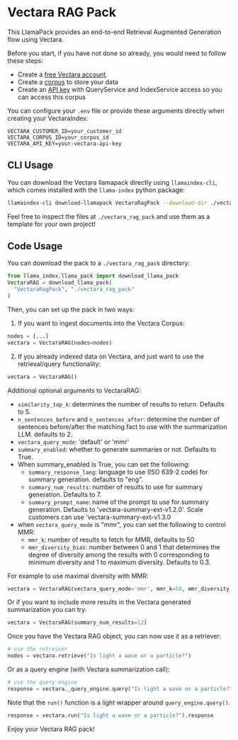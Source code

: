 # Vectara RAG Pack

This LlamaPack provides an end-to-end Retrieval Augmented Generation flow using Vectara.

Before you start, if you have not done so already, you would need to follow these steps:
- Create a [free Vectara account](https://vectara.com/integrations/llama_index).
- Create a [corpus](https://docs.vectara.com/docs/console-ui/creating-a-corpus) to store your data
- Create an [API key](https://docs.vectara.com/docs/common-use-cases/app-authn-authz/api-keys) with QueryService and IndexService access so you can access this corpus

You can configure your `.env` file or provide these arguments directly when creating your VectaraIndex:

```
VECTARA_CUSTOMER_ID=your_customer_id
VECTARA_CORPUS_ID=your_corpus_id
VECTARA_API_KEY=your-vectara-api-key
```

## CLI Usage

You can download the Vectara llamapack directly using `llamaindex-cli`, which comes installed with the `llama-index` python package:

```bash
llamaindex-cli download-llamapack VectaraRagPack --download-dir ./vectara_rag_pack
```

Feel free to inspect the files at `./vectara_rag_pack` and use them as a template for your own project!

## Code Usage

You can download the pack to a `./vectara_rag_pack` directory:

```python
from llama_index.llama_pack import download_llama_pack
VectaraRAG = download_llama_pack(
  "VectaraRagPack", "./vectara_rag_pack"
)
```

Then, you can set up the pack in two ways:

1. If you want to ingest documents into the Vectara Corpus:

```python
nodes = [...]
vectara = VectaraRAG(nodes=nodes)
```

2. If you already indexed data on Vectara, and just want to use the retrieval/query functionality:

```python
vectara = VectaraRAG()
```

Additional optional arguments to VectaraRAG:
* `similarity_top_k`: determines the number of results to return. Defaults to 5.
* `n_sentences_before` and `n_sentences_after`: determine the number of sentences before/after the 
  matching fact to use with the summarization LLM. defaults to 2.
* `vectara_query_mode`: 'default' or 'mmr'
* `summary_enabled`: whether to generate summaries or not. Defaults to True.
* When summary_enabled is True, you can set the following:
  * `summary_response_lang`: language to use (ISO 639-2 code) for summary generation. defaults to "eng".
  * `summary_num_results`: number of results to use for summary generation. Defaults to 7.
  * `summary_prompt_name`: name of the prompt to use for summary generation. 
    Defaults to 'vectara-summary-ext-v1.2.0'. 
    Scale customers can use 'vectara-summary-ext-v1.3.0
* when `vectara_query_mode` is "mmr", you can set the following to control MMR:
  * `mmr_k`: number of results to fetch for MMR, defaults to 50
  * `mmr_diversity_bias`: number between 0 and 1 that determines the degree
    of diversity among the results with 0 corresponding
    to minimum diversity and 1 to maximum diversity. Defaults to 0.3.

For example to use maximal diversity with MMR:
```python
vectara = VectaraRAG(vectara_query_mode='mmr', mmr_k=50, mmr_diversity_bias=1.0)
```

Or if you want to include more results in the Vectara generated summarization you can try:
```python
vectara = VectaraRAG(summary_num_results=12)
```

Once you have the Vectara RAG object, you can now use it as a retriever:

```python
# use the retreiver
nodes = vectara.retrieve("Is light a wave or a particle?")
```

Or as a query engine (with Vectara summarization call):

```python
# use the query engine
response = vectara._query_engine.query("Is light a wave or a particle?").response
```

Note that the `run()` function is a light wrapper around `query_engine.query()`.

```python
response = vectara.run("Is light a wave or a particle?").response
```

Enjoy your Vectara RAG pack!
